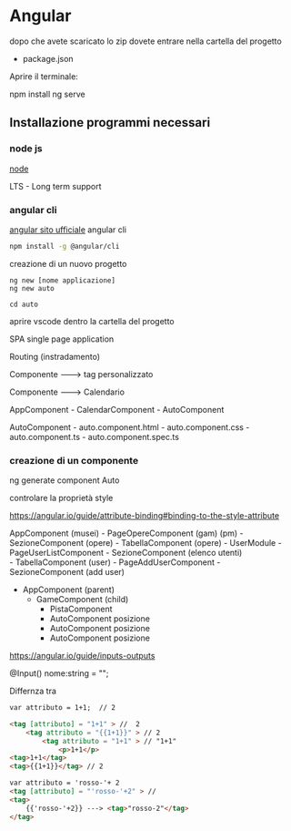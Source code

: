 # Angular

dopo che avete scaricato lo zip 
dovete entrare nella cartella del progetto 

- package.json

Aprire il terminale:

npm install
ng serve


## Installazione programmi necessari

### node js
[node](https://nodejs.org/en/download/)

LTS - Long term support

### angular cli
[angular sito ufficiale](https://angular.io/cli)
angular cli 

```bash
npm install -g @angular/cli
```

creazione di un  nuovo progetto

```
ng new [nome applicazione]
ng new auto

cd auto
```

aprire vscode dentro la cartella del progetto


SPA single page application

Routing (instradamento) 


Componente ---> tag personalizzato

Componente ---> Calendario 

AppComponent
    - CalendarComponent
    - AutoComponent

AutoComponent
    - auto.component.html
    - auto.component.css
    - auto.component.ts
    - auto.component.spec.ts


### creazione di un componente

ng generate component Auto


controlare la proprietà style

https://angular.io/guide/attribute-binding#binding-to-the-style-attribute


AppComponent (musei)
    - PageOpereComponent (gam) (pm)
        - SezioneComponent (opere)
        - TabellaComponent (opere)
    - UserModule
        - PageUserListComponent
            - SezioneComponent (elenco utenti)    
            - TabellaComponent (user)
        - PageAddUserComponent
            - SezioneComponent (add user)


- AppComponent (parent)
    - GameComponent (child) 
        - PistaComponent
         - AutoComponent posizione
         - AutoComponent posizione
         - AutoComponent posizione


https://angular.io/guide/inputs-outputs


@Input() nome:string = "";

Differnza tra
```html
var attributo = 1+1;  // 2

<tag [attributo] = "1+1" > //  2
    <tag attributo = "{{1+1}}" > // 2
        <tag attributo = "1+1" > // "1+1"
            <p>1+1</p>
<tag>1+1</tag>
<tag>{{1+1}}</tag> // 2

var attributo = 'rosso-'+ 2
<tag [attributo] = "'rosso-'+2" > //  
<tag>
    {{'rosso-'+2}} ---> <tag>"rosso-2"</tag>
</tag>

```
